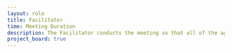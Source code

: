```yaml
---
layout: role
title: Facilitator
time: Meeting Duration
description: The Facilitator conducts the meeting so that all of the agenda items are finished within the allotted time.
project_board: true
---
```

